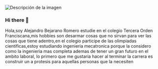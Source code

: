 ![Descripción de la imagen](https://static.wixstatic.com/media/669128_ec1c7a78e9694aec8a07c2e48b292ae1~mv2.gif)
### Hi there 👋
<!--
--> Hola,soy Alejandro Bejarano Romero estudie en el colegio Tercera Orden Franciscana,mis hobbies son desarmar cosas que no sirvan para ver las cosas que tiene adentro,en el colegio participe de las olimpiadas cientificas,estoy estudiando ingenieria mecatronica porque la considero como la ingenieria mas completa ademas de tener un gran futuro en el ambito laboral, lo primero que me gustaria hacer al terminar la carrera es construir un a protesis para aquellas personas que la necesiten
